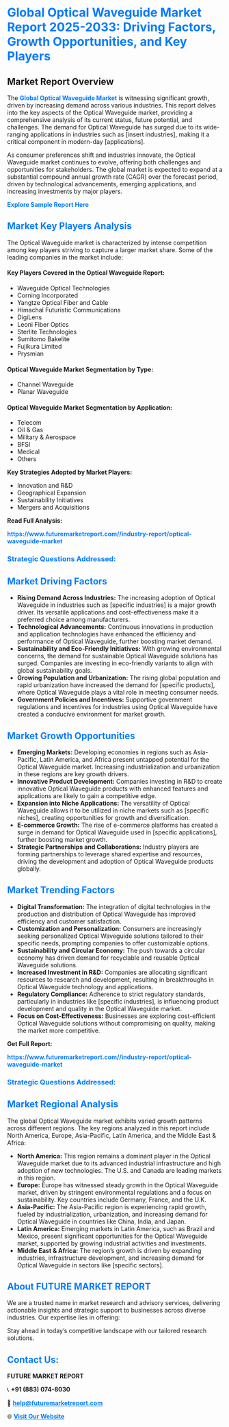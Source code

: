 <h1 style="color: #007BFF;">Global Optical Waveguide Market Report 2025-2033: Driving Factors, Growth Opportunities, and Key Players</h1>

<section id="overview">
<h2>Market Report Overview</h2>
<p>The <a href="https://www.futuremarketreport.com//industry-report/optical-waveguide-market" style="color: #007BFF; text-decoration: none;"><strong>Global Optical Waveguide Market</strong></a> is witnessing significant growth, driven by increasing demand across various industries. This report delves into the key aspects of the Optical Waveguide market, providing a comprehensive analysis of its current status, future potential, and challenges. The demand for Optical Waveguide has surged due to its wide-ranging applications in industries such as [insert industries], making it a critical component in modern-day [applications].</p>
<p>As consumer preferences shift and industries innovate, the Optical Waveguide market continues to evolve, offering both challenges and opportunities for stakeholders. The global market is expected to expand at a substantial compound annual growth rate (CAGR) over the forecast period, driven by technological advancements, emerging applications, and increasing investments by major players.</p>
</section>

<section id="overview">
<p><a href="https://www.futuremarketreport.com//request-sample/reportId=82437" style="color: #007BFF; text-decoration: none;"><strong>Explore Sample Report Here</strong></a></p>
</section>

<section id="key-players">
<h2 style="color: #007BFF;">Market Key Players Analysis</h2>
<p>The Optical Waveguide market is characterized by intense competition among key players striving to capture a larger market share. Some of the leading companies in the market include:</p>
<h4>Key Players Covered in the Optical Waveguide Report:</h4>
<ul><li>Waveguide Optical Technologies</li><li>Corning Incorporated</li><li>Yangtze Optical Fiber and Cable</li><li>Himachal Futuristic Communications</li><li>DigiLens</li><li>Leoni Fiber Optics</li><li>Sterlite Technologies</li><li>Sumitomo Bakelite</li><li>Fujikura Limited</li><li>Prysmian</li></ul>
<h4>Optical Waveguide Market Segmentation by Type:</h4>
<ul><li>Channel Waveguide</li><li>Planar Waveguide</li></ul>

<h4>Optical Waveguide Market Segmentation by Application:</h4>
<ul><li>Telecom</li><li>Oil &amp; Gas</li><li>Military &amp; Aerospace</li><li>BFSI</li><li>Medical</li><li>Others</li></ul>
<p><strong>Key Strategies Adopted by Market Players:</strong></p>
<ul>
<li>Innovation and R&D</li>
<li>Geographical Expansion</li>
<li>Sustainability Initiatives</li>
<li>Mergers and Acquisitions</li>
</ul>
</section>

<section>
<p><strong>Read Full Analysis: </strong></p><a href="https://www.futuremarketreport.com//industry-report/optical-waveguide-market" style="color: #007BFF; text-decoration: none;"><strong>https://www.futuremarketreport.com//industry-report/optical-waveguide-market</strong></a>
<h3 style="color: #007BFF;">Strategic Questions Addressed:</h3>
</section>

<section id="driving-factors">
<h2 style="color: #007BFF;">Market Driving Factors</h2>
<ul>
<li><strong>Rising Demand Across Industries:</strong> The increasing adoption of Optical Waveguide in industries such as [specific industries] is a major growth driver. Its versatile applications and cost-effectiveness make it a preferred choice among manufacturers.</li>
<li><strong>Technological Advancements:</strong> Continuous innovations in production and application technologies have enhanced the efficiency and performance of Optical Waveguide, further boosting market demand.</li>
<li><strong>Sustainability and Eco-Friendly Initiatives:</strong> With growing environmental concerns, the demand for sustainable Optical Waveguide solutions has surged. Companies are investing in eco-friendly variants to align with global sustainability goals.</li>
<li><strong>Growing Population and Urbanization:</strong> The rising global population and rapid urbanization have increased the demand for [specific products], where Optical Waveguide plays a vital role in meeting consumer needs.</li>
<li><strong>Government Policies and Incentives:</strong> Supportive government regulations and incentives for industries using Optical Waveguide have created a conducive environment for market growth.</li>
</ul>
</section>

<section id="growth-opportunities">
<h2 style="color: #007BFF;">Market Growth Opportunities</h2>
<ul>
<li><strong>Emerging Markets:</strong> Developing economies in regions such as Asia-Pacific, Latin America, and Africa present untapped potential for the Optical Waveguide market. Increasing industrialization and urbanization in these regions are key growth drivers.</li>
<li><strong>Innovative Product Development:</strong> Companies investing in R&D to create innovative Optical Waveguide products with enhanced features and applications are likely to gain a competitive edge.</li>
<li><strong>Expansion into Niche Applications:</strong> The versatility of Optical Waveguide allows it to be utilized in niche markets such as [specific niches], creating opportunities for growth and diversification.</li>
<li><strong>E-commerce Growth:</strong> The rise of e-commerce platforms has created a surge in demand for Optical Waveguide used in [specific applications], further boosting market growth.</li>
<li><strong>Strategic Partnerships and Collaborations:</strong> Industry players are forming partnerships to leverage shared expertise and resources, driving the development and adoption of Optical Waveguide products globally.</li>
</ul>
</section>

<section id="trending-factors">
<h2 style="color: #007BFF;">Market Trending Factors</h2>
<ul>
<li><strong>Digital Transformation:</strong> The integration of digital technologies in the production and distribution of Optical Waveguide has improved efficiency and customer satisfaction.</li>
<li><strong>Customization and Personalization:</strong> Consumers are increasingly seeking personalized Optical Waveguide solutions tailored to their specific needs, prompting companies to offer customizable options.</li>
<li><strong>Sustainability and Circular Economy:</strong> The push towards a circular economy has driven demand for recyclable and reusable Optical Waveguide solutions.</li>
<li><strong>Increased Investment in R&D:</strong> Companies are allocating significant resources to research and development, resulting in breakthroughs in Optical Waveguide technology and applications.</li>
<li><strong>Regulatory Compliance:</strong> Adherence to strict regulatory standards, particularly in industries like [specific industries], is influencing product development and quality in the Optical Waveguide market.</li>
<li><strong>Focus on Cost-Effectiveness:</strong> Businesses are exploring cost-efficient Optical Waveguide solutions without compromising on quality, making the market more competitive.</li>
</ul>
</section>

<section>
<p><strong>Get Full Report: </strong></p><a href="https://www.futuremarketreport.com//industry-report/optical-waveguide-market" style="color: #007BFF; text-decoration: none;"><strong>https://www.futuremarketreport.com//industry-report/optical-waveguide-market</strong></a>
<h3 style="color: #007BFF;">Strategic Questions Addressed:</h3>
</section>


<section id="regional-analysis">
<h2 style="color: #007BFF;">Market Regional Analysis</h2>
<p>The global Optical Waveguide market exhibits varied growth patterns across different regions. The key regions analyzed in this report include North America, Europe, Asia-Pacific, Latin America, and the Middle East & Africa:</p>
<ul>
<li><strong>North America:</strong> This region remains a dominant player in the Optical Waveguide market due to its advanced industrial infrastructure and high adoption of new technologies. The U.S. and Canada are leading markets in this region.</li>
<li><strong>Europe:</strong> Europe has witnessed steady growth in the Optical Waveguide market, driven by stringent environmental regulations and a focus on sustainability. Key countries include Germany, France, and the U.K.</li>
<li><strong>Asia-Pacific:</strong> The Asia-Pacific region is experiencing rapid growth, fueled by industrialization, urbanization, and increasing demand for Optical Waveguide in countries like China, India, and Japan.</li>
<li><strong>Latin America:</strong> Emerging markets in Latin America, such as Brazil and Mexico, present significant opportunities for the Optical Waveguide market, supported by growing industrial activities and investments.</li>
<li><strong>Middle East & Africa:</strong> The region’s growth is driven by expanding industries, infrastructure development, and increasing demand for Optical Waveguide in sectors like [specific sectors].</li>
</ul>
</section>

<footer>
<h2 style="color: #007BFF;">About FUTURE MARKET REPORT</h2>
<p>We are a trusted name in market research and advisory services, delivering actionable insights and strategic support to businesses across diverse industries. Our expertise lies in offering:</p>

<p>Stay ahead in today’s competitive landscape with our tailored research solutions.</p>

<h2 style="color: #007BFF;">Contact Us:</h2>
<p><strong>FUTURE MARKET REPORT</strong></p>
<p>📞 <strong>+91 (883) 074-8030</strong></p>
<p>📧 <strong><a href="mailto:help@futuremarketreport.com" style="color: #007BFF;">help@futuremarketreport.com</a></strong></p>
<p>🌐 <strong><a href="https://www.futuremarketreport.com/" style="color: #007BFF;">Visit Our Website</a></strong></p>
</footer>